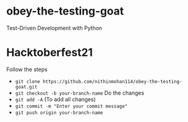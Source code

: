 # obey-the-testing-goat
Test-Driven Development with Python

# Hacktoberfest21

Follow the steps
* `git clone https://github.com/nithinmohan114/obey-the-testing-goat.git`
* `git checkout -b your-branch-name`
Do the changes
* `git add -A` (To add all changes)
* `git commit -m "Enter your commit message"`
* `git push origin your-branch-name`
